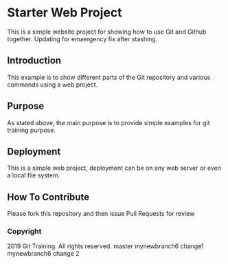 # Starter Web Project

This is a simple website project for showing how to use Git and Github together.
Updating for emaergency fix after stashing.

## Introduction
This example is to show different parts of the Git repository and various commands
using a web project.

## Purpose

As stated above, the main purpose is to provide simple examples for git training purpose.

## Deployment

This is a simple web project, deployment can be on any web server or even a local file system.

## How To Contribute

Please fork this repository and then issue Pull Requests for review

### Copyright
2019 Git Training. All rights reserved. master 
mynewbranch6 change1
mynewbranch6 change 2

